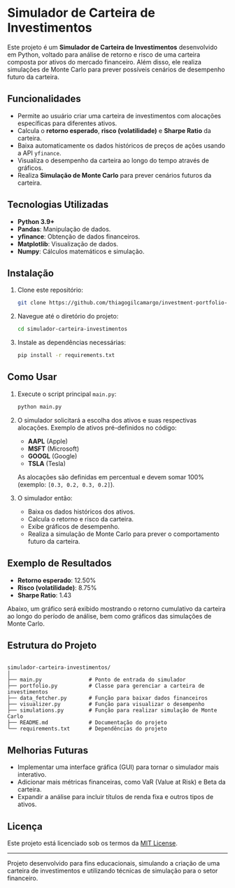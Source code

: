 # Simulador de Carteira de Investimentos

Este projeto é um **Simulador de Carteira de Investimentos** desenvolvido em Python, voltado para análise de retorno e risco de uma carteira composta por ativos do mercado financeiro. Além disso, ele realiza simulações de Monte Carlo para prever possíveis cenários de desempenho futuro da carteira.

## Funcionalidades

- Permite ao usuário criar uma carteira de investimentos com alocações específicas para diferentes ativos.
- Calcula o **retorno esperado**, **risco (volatilidade)** e **Sharpe Ratio** da carteira.
- Baixa automaticamente os dados históricos de preços de ações usando a API `yfinance`.
- Visualiza o desempenho da carteira ao longo do tempo através de gráficos.
- Realiza **Simulação de Monte Carlo** para prever cenários futuros da carteira.

## Tecnologias Utilizadas

- **Python 3.9+**
- **Pandas**: Manipulação de dados.
- **yfinance**: Obtenção de dados financeiros.
- **Matplotlib**: Visualização de dados.
- **Numpy**: Cálculos matemáticos e simulação.

## Instalação

1. Clone este repositório:
    ```bash
    git clone https://github.com/thiagogilcamargo/investment-portfolio-simulator.git
    ```
2. Navegue até o diretório do projeto:
    ```bash
    cd simulador-carteira-investimentos
    ```
3. Instale as dependências necessárias:
    ```bash
    pip install -r requirements.txt
    ```

## Como Usar

1. Execute o script principal `main.py`:
    ```bash
    python main.py
    ```

2. O simulador solicitará a escolha dos ativos e suas respectivas alocações. Exemplo de ativos pré-definidos no código:
    - **AAPL** (Apple)
    - **MSFT** (Microsoft)
    - **GOOGL** (Google)
    - **TSLA** (Tesla)
  
   As alocações são definidas em percentual e devem somar 100% (exemplo: `[0.3, 0.2, 0.3, 0.2]`).

3. O simulador então:
    - Baixa os dados históricos dos ativos.
    - Calcula o retorno e risco da carteira.
    - Exibe gráficos de desempenho.
    - Realiza a simulação de Monte Carlo para prever o comportamento futuro da carteira.

## Exemplo de Resultados

- **Retorno esperado**: 12.50%
- **Risco (volatilidade)**: 8.75%
- **Sharpe Ratio**: 1.43

Abaixo, um gráfico será exibido mostrando o retorno cumulativo da carteira ao longo do período de análise, bem como gráficos das simulações de Monte Carlo.

## Estrutura do Projeto

```plaintext

simulador-carteira-investimentos/
│
├── main.py               # Ponto de entrada do simulador
├── portfolio.py          # Classe para gerenciar a carteira de investimentos
├── data_fetcher.py       # Função para baixar dados financeiros
├── visualizer.py         # Função para visualizar o desempenho
├── simulations.py        # Função para realizar simulação de Monte Carlo
├── README.md             # Documentação do projeto
└── requirements.txt      # Dependências do projeto
```
## Melhorias Futuras

- Implementar uma interface gráfica (GUI) para tornar o simulador mais interativo.
- Adicionar mais métricas financeiras, como VaR (Value at Risk) e Beta da carteira.
- Expandir a análise para incluir títulos de renda fixa e outros tipos de ativos.

## Licença

Este projeto está licenciado sob os termos da [MIT License](LICENSE).

---

Projeto desenvolvido para fins educacionais, simulando a criação de uma carteira de investimentos e utilizando técnicas de simulação para o setor financeiro.


 

